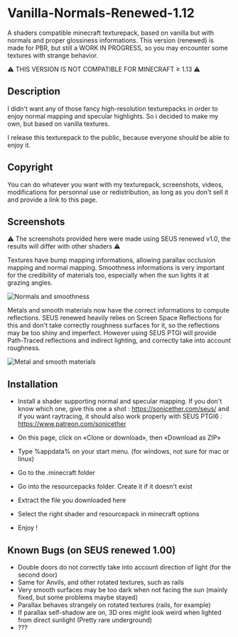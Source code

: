 # Vanilla-Normals-Renewed-1.12
A shaders compatible minecraft texturepack, based on vanilla but with normals and proper glossiness informations.
This version (renewed) is made for PBR, but still a WORK IN PROGRESS, so you may encounter some textures with strange behavior.

⚠️ THIS VERSION IS NOT COMPATIBLE FOR MINECRAFT ≥ 1.13 ⚠️

## Description

I didn't want any of those fancy high-resolution texturepacks in order to enjoy normal mapping and specular highlights.
So i decided to make my own, but based on vanilla textures.

I release this texturepack to the public, because everyone should be able to enjoy it.

## Copyright

You can do whatever you want with my texturepack, screenshots, videos, modifications for personnal use or redistribution, as long as you don't sell it and provide a link to this page.

## Screenshots
⚠️ The screenshots provided here were made using SEUS renewed v1.0, the results will differ with other shaders ⚠️

Textures have bump mapping informations, allowing parallax occlusion mapping and normal mapping.
Smoothness informations is very important for the credibility of materials too, especially when the sun lights it at grazing angles.

![Normals and smoothness](https://user-images.githubusercontent.com/18035775/34640565-eb2fc134-f2f4-11e7-9d06-c615fb50aed1.png)

Metals and smooth materials now have the correct informations to compute reflections.
SEUS renewed heavily relies on Screen Space Reflections for this and don't take correctly roughness surfaces for it, so the reflections may be too shiny and imperfect. However using SEUS PTGI will provide Path-Traced reflections and indirect lighting, and correctly take into account roughness.

![Metal and smooth materials](https://user-images.githubusercontent.com/18035775/34640564-eb1388de-f2f4-11e7-8597-e132e9cde2db.png)

## Installation

- Install a shader supporting normal and specular mapping. If you don't know which one, give this one a shot : https://sonicether.com/seus/ and if you want raytracing, it should also work properly with SEUS PTGI6 : https://www.patreon.com/sonicether

- On this page, click on «Clone or download», then «Download as ZIP»
- Type %appdata% on your start menu. (for windows, not sure for mac or linux)
- Go to the .minecraft folder
- Go into the resourcepacks folder. Create it if it doesn't exist
- Extract the file you downloaded here
- Select the right shader and resourcepack in minecraft options
- Enjoy !

## Known Bugs (on SEUS renewed 1.00)
- Double doors do not correctly take into account direction of light (for the second door)
- Same for Anvils, and other rotated textures, such as rails
- Very smooth surfaces may be too dark when not facing the sun (mainly fixed, but some problems maybe stayed)
- Parallax behaves strangely on rotated textures (rails, for example)
- If parallax self-shadow are on, 3D ores might look weird when lighted from direct sunlight (Pretty rare underground)
- ???

